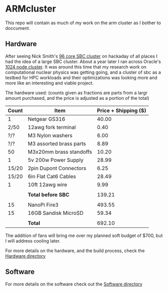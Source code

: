 # ARMcluster

This repo will contain as much of my work on the arm cluster as I bother to doccument.

## Hardware

After seeing Nick Smith's [96 core SBC cluster](https://climbers.net/sbc/nanopi-fire3-arm-supercomputer/) on hackaday of all places I had the idea of a large SBC cluster. About a year later I ran across Oracle's [1024 node cluster](https://blogs.oracle.com/developers/building-the-world%e2%80%99s-largest-raspberry-pi-cluster). It was around this time that my research work on computational nuclear physics was getting going, and a cluster of sbc as a testbed for HPC workloads and their optimizations was looking more and more like an interesting and viable project.

The hardware used:
(counts given as fractions are parts from a largr amount purchased, and the price is adjusted as a portion of the total)

|Count  |Item                   |Price + Shipping ($)   |
|-------|-----------------------|-----------------------|
|1      |Netgear GS316          |40.00                  |
|2/50   |12awg fork terminal    |0.40                   |
|?/?    |M3 Nylon washers       |6.00                   |
|?/?    |M3 assorted brass parts|8.89                   |
|50     |M3x20mm brass standoffs|10.20                  |
|1      |5v 200w Power Supply   |28.99                  |
|15/20  |2pin Dupont Connectors |6.25                   |
|15/20  |6in Flat Cat6 Cables   |28.49                  |
|1      |10ft 12awg wire        |9.99                   |
|       |                       |                       |
|       |**Total before SBC**   |139.21                 |
|       |                       |                       |
|15     |NanoPi Fire3           |493.55                 |
|15     |16GB Sandisk MicroSD   |59.34                  |
|       |                       |                       |
|       |**Total**              |692.10                 |

The addition of fans will bring me over my planned soft budget of $700, but I will address cooling later.

For more details on the hardware, and the build process, check the [Hardware directory](/Hardware/README.md)

## Software
For more details on the software check out the [Software directory](/Software/README.md)